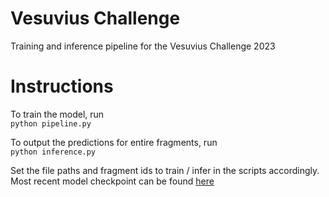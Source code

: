 # Vesuvius Challenge
Training and inference pipeline for the Vesuvius Challenge 2023

# Instructions
To train the model, run  
`python pipeline.py`  

To output the predictions for entire fragments, run  
`python inference.py`  

Set the file paths and fragment ids to train / infer in the scripts accordingly.
Most recent model checkpoint can be found [here](https://drive.google.com/file/d/1YIOu0kX0n-o8zIXDnXQ7AQveAQpO3bPP/view?usp=sharing)
